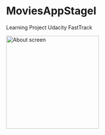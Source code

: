 # MoviesAppStageI
Learning Project Udacity FastTrack



<div align="left">
        <img width="250px" src="https://lh3.googleusercontent.com/IX4SXDppSIgykGRFid4XG0-WEhLmmTy3odpa3MOGle1VDdm3QaqRBsei5SVdyrsv6VzzO5L_J7355raGiMoZ=w1600-h794" alt="About screen" title="About screen"</img>
</div>
